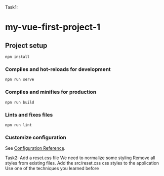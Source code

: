 Task1: 

# my-vue-first-project-1

## Project setup
```
npm install
```

### Compiles and hot-reloads for development
```
npm run serve
```

### Compiles and minifies for production
```
npm run build
```

### Lints and fixes files
```
npm run lint
```

### Customize configuration
See [Configuration Reference](https://cli.vuejs.org/config/).


Task2: Add a reset.css file
We need to normalize some styling
Remove all styles from existing files.
Add the src/reset.css css styles to the application
Use one of the techniques you learned before
